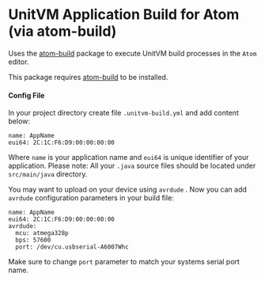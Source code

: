 # UnitVM Application Build for Atom (via atom-build)

Uses the [atom-build](https://github.com/noseglid/atom-build) package to execute
UnitVM build processes in the `Atom` editor.

This package requires [atom-build](https://github.com/noseglid/atom-build) to be installed.

#### Config File

In your project directory create file `.unitvm-build.yml` and add content below:

    name: AppName
    eui64: 2C:1C:F6:D9:00:00:00:00

Where `name` is your application name and `eui64` is unique identifier of your application.
Please note: All your `.java` source files should be located under `src/main/java` directory.

You may want to upload on your device using `avrdude` . Now you can add `avrdude` configuration parameters in your build file:

    name: AppName
    eui64: 2C:1C:F6:D9:00:00:00:00
    avrdude:
      mcu: atmega328p
      bps: 57600
      port: /dev/cu.usbserial-A6007Whc

Make sure to change `port` parameter to match your systems serial port name.

